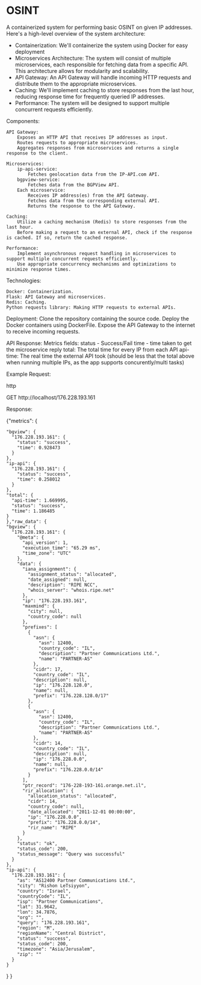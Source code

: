 # OSINT

A containerized system for performing basic OSINT on given IP addresses.
Here's a high-level overview of the system architecture:
* Containerization: We'll containerize the system using Docker for easy deployment
* Microservices Architecture: The system will consist of multiple microservices, each responsible for fetching data from a specific API. This architecture allows for modularity and scalability.
* API Gateway: An API Gateway will handle incoming HTTP requests and distribute them to the appropriate microservices.
* Caching: We'll implement caching to store responses from the last hour, reducing response time for frequently queried IP addresses.
* Performance: The system will be designed to support multiple concurrent requests efficiently.


Components:

    API Gateway:
        Exposes an HTTP API that receives IP addresses as input.
        Routes requests to appropriate microservices.
        Aggregates responses from microservices and returns a single response to the client.

    Microservices:
        ip-api-service:
            Fetches geolocation data from the IP-API.com API.
        bgpview-service:
            Fetches data from the BGPView API.
        Each microservice:
            Receives IP address(es) from the API Gateway.
            Fetches data from the corresponding external API.
            Returns the response to the API Gateway.

    Caching:
        Utilize a caching mechanism (Redis) to store responses from the last hour.
        Before making a request to an external API, check if the response is cached. If so, return the cached response.

    Performance:
        Implement asynchronous request handling in microservices to support multiple concurrent requests efficiently.
        Use appropriate concurrency mechanisms and optimizations to minimize response times.

Technologies:

    Docker: Containerization.
    Flask: API Gateway and microservices.
    Redis: Caching.
    Python requests library: Making HTTP requests to external APIs.

Deployment:
    Clone the repository containing the source code.
    Deploy the Docker containers using DockerFile.
    Expose the API Gateway to the internet to receive incoming requests.

API Response:
    Metrics fields:
        status - Success/Fail
        time - time taken to get the microservice reply
        total: The total time for every IP from each API
        api-time: The real time the external API took (should be less that the total above when running multiple IPs, as the app supports concurently/multi tasks)
        
Example Request:

http

GET http://localhost/176.228.193.161

Response:

{"metrics": {

    "bgview": {
      "176.228.193.161": {
        "status": "success",
        "time": 0.928473
      }
    },
    "ip-api": {
      "176.228.193.161": {
        "status": "success",
        "time": 0.258012
      }
    },
    "total": {
      "api-time": 1.669995,
      "status": "success",
      "time": 1.186485
    }
    },"raw_data": {
    "bgview": {
      "176.228.193.161": {
        "@meta": {
          "api_version": 1,
          "execution_time": "65.29 ms",
          "time_zone": "UTC"
        },
        "data": {
          "iana_assignment": {
            "assignment_status": "allocated",
            "date_assigned": null,
            "description": "RIPE NCC",
            "whois_server": "whois.ripe.net"
          },
          "ip": "176.228.193.161",
          "maxmind": {
            "city": null,
            "country_code": null
          },
          "prefixes": [
            {
              "asn": {
                "asn": 12400,
                "country_code": "IL",
                "description": "Partner Communications Ltd.",
                "name": "PARTNER-AS"
              },
              "cidr": 17,
              "country_code": "IL",
              "description": null,
              "ip": "176.228.128.0",
              "name": null,
              "prefix": "176.228.128.0/17"
            },
            {
              "asn": {
                "asn": 12400,
                "country_code": "IL",
                "description": "Partner Communications Ltd.",
                "name": "PARTNER-AS"
              },
              "cidr": 14,
              "country_code": "IL",
              "description": null,
              "ip": "176.228.0.0",
              "name": null,
              "prefix": "176.228.0.0/14"
            }
          ],
          "ptr_record": "176-228-193-161.orange.net.il",
          "rir_allocation": {
            "allocation_status": "allocated",
            "cidr": 14,
            "country_code": null,
            "date_allocated": "2011-12-01 00:00:00",
            "ip": "176.228.0.0",
            "prefix": "176.228.0.0/14",
            "rir_name": "RIPE"
          }
        },
        "status": "ok",
        "status_code": 200,
        "status_message": "Query was successful"
      }
    },
    "ip-api": {
      "176.228.193.161": {
        "as": "AS12400 Partner Communications Ltd.",
        "city": "Rishon LeTsiyyon",
        "country": "Israel",
        "countryCode": "IL",
        "isp": "Partner Communications",
        "lat": 31.9642,
        "lon": 34.7876,
        "org": "",
        "query": "176.228.193.161",
        "region": "M",
        "regionName": "Central District",
        "status": "success",
        "status_code": 200,
        "timezone": "Asia/Jerusalem",
        "zip": ""
      }
    }
  }
  }
